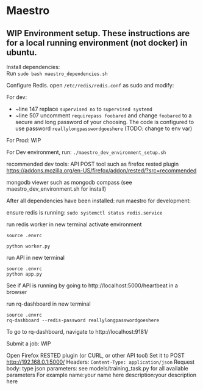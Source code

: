 # Maestro

## WIP Environment setup.  These instructions are for a local running environment (not docker) in ubuntu.   
Install dependencies:   
Run 
`sudo bash maestro_dependencies.sh`

Configure Redis.  open `/etc/redis/redis.conf` as sudo and modify:

For dev:
* ~line 147 replace `supervised no` to `supervised systemd`
* ~line 507 uncomment `requirepass foobared` and change `foobared` to a secure and long password of your choosing.  The code is configured to use password `reallylongpasswordgoeshere` (TODO:  change to env var) 

For Prod:  WIP

For Dev environment, run:
`./maestro_dev_environment_setup.sh`

recommended dev tools:
API POST tool such as firefox rested plugin  
https://addons.mozilla.org/en-US/firefox/addon/rested/?src=recommended

mongodb viewer such as mongodb compass  (see maestro_dev_environment.sh for install)


After all dependencies have been installed:  run maestro for development:

ensure redis is running:
`sudo systemctl status redis.service`

run redis worker in new terminal
activate environment

`source .envrc`

`python worker.py`

run API in new terminal
```
source .envrc
python app.py
```

See if API is running by going to http://localhost:5000/heartbeat in a browser


run rq-dashboard in new terminal
```
source .envrc
rq-dashboard --redis-password reallylongpasswordgoeshere
```

To go to rq-dashboard,  navigate to http://localhost:9181/


Submit a job:  WIP

Open Firefox RESTED plugin (or CURL, or other API tool)
Set it to POST  http://192.168.0.1:5000/
Headers:  `Content-Type: application/json`
Request body: type json
parameters:  see models/training_task.py for all available parameters
For example
name:your name here
description:your description here



